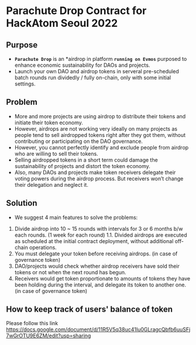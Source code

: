 # Parachute Drop Contract for HackAtom Seoul 2022
## Purpose
* **`Parachute Drop`** is an *airdrop in platform **`running on Evmos`** purposed to enhance economic sustainability for DAOs and projects.
* Launch your own DAO and airdrop tokens in serveral pre-scheduled batch rounds run dividedly / fully on-chain, only with some initial settings.

## Problem
* More and more projects are using airdrop to distribute their tokens and initiate their token economy.
* However, airdrops are not working very ideally on many projects as people tend to sell airdropped tokens right after they got them, without contributing or participating on the DAO governance.
* However, you cannot perfectly identify and exclude people from airdrop who are willing to sell their tokens. 
* Selling airdropped tokens in a short term could damage the sustainability of projects and distort the token economy. 
* Also, many DAOs and projects make token receivers delegate their voting powers during the airdrop process. But receivers won’t change their delegation and neglect it.

## Solution
* We suggest 4 main features to solve the problems:
1. Divide airdrop into 10 ~ 15 rounds with intervals for 3 or 6 months b/w each rounds. (1 week for each round)
  1.1. Divided airdrops are executed as scheduled at the initial contract deployment, without additional off-chain operations.
2. You must delegate your token before receiving airdrops. (in case of governance token)
3. DAO/projects would check whether airdrop receivers have sold their tokens or not when the next round has begun. 
4. Receivers would get token proportionate to amounts of tokens they have been holding during the interval, and delegate its token to another one. (in case of governance token)

## How to keep track of users' balance of token 
Please follow this link
https://docs.google.com/document/d/11R5V5q38uc41Iu0GLragcQbfb6uuSFj7wGrOTU9E6ZM/edit?usp=sharing
